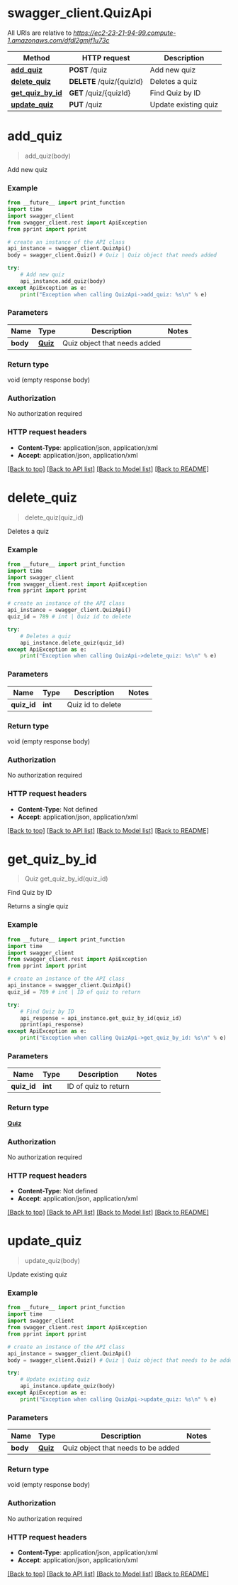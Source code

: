 # swagger_client.QuizApi

All URIs are relative to *https://ec2-23-21-94-99.compute-1.amazonaws.com/dfdl2gmjf1u73c*

Method | HTTP request | Description
------------- | ------------- | -------------
[**add_quiz**](QuizApi.md#add_quiz) | **POST** /quiz | Add new quiz
[**delete_quiz**](QuizApi.md#delete_quiz) | **DELETE** /quiz/{quizId} | Deletes a quiz
[**get_quiz_by_id**](QuizApi.md#get_quiz_by_id) | **GET** /quiz/{quizId} | Find Quiz by ID
[**update_quiz**](QuizApi.md#update_quiz) | **PUT** /quiz | Update existing quiz


# **add_quiz**
> add_quiz(body)

Add new quiz

### Example 
```python
from __future__ import print_function
import time
import swagger_client
from swagger_client.rest import ApiException
from pprint import pprint

# create an instance of the API class
api_instance = swagger_client.QuizApi()
body = swagger_client.Quiz() # Quiz | Quiz object that needs added

try: 
    # Add new quiz
    api_instance.add_quiz(body)
except ApiException as e:
    print("Exception when calling QuizApi->add_quiz: %s\n" % e)
```

### Parameters

Name | Type | Description  | Notes
------------- | ------------- | ------------- | -------------
 **body** | [**Quiz**](Quiz.md)| Quiz object that needs added | 

### Return type

void (empty response body)

### Authorization

No authorization required

### HTTP request headers

 - **Content-Type**: application/json, application/xml
 - **Accept**: application/json, application/xml

[[Back to top]](#) [[Back to API list]](../README.md#documentation-for-api-endpoints) [[Back to Model list]](../README.md#documentation-for-models) [[Back to README]](../README.md)

# **delete_quiz**
> delete_quiz(quiz_id)

Deletes a quiz

### Example 
```python
from __future__ import print_function
import time
import swagger_client
from swagger_client.rest import ApiException
from pprint import pprint

# create an instance of the API class
api_instance = swagger_client.QuizApi()
quiz_id = 789 # int | Quiz id to delete

try: 
    # Deletes a quiz
    api_instance.delete_quiz(quiz_id)
except ApiException as e:
    print("Exception when calling QuizApi->delete_quiz: %s\n" % e)
```

### Parameters

Name | Type | Description  | Notes
------------- | ------------- | ------------- | -------------
 **quiz_id** | **int**| Quiz id to delete | 

### Return type

void (empty response body)

### Authorization

No authorization required

### HTTP request headers

 - **Content-Type**: Not defined
 - **Accept**: application/json, application/xml

[[Back to top]](#) [[Back to API list]](../README.md#documentation-for-api-endpoints) [[Back to Model list]](../README.md#documentation-for-models) [[Back to README]](../README.md)

# **get_quiz_by_id**
> Quiz get_quiz_by_id(quiz_id)

Find Quiz by ID

Returns a single quiz

### Example 
```python
from __future__ import print_function
import time
import swagger_client
from swagger_client.rest import ApiException
from pprint import pprint

# create an instance of the API class
api_instance = swagger_client.QuizApi()
quiz_id = 789 # int | ID of quiz to return

try: 
    # Find Quiz by ID
    api_response = api_instance.get_quiz_by_id(quiz_id)
    pprint(api_response)
except ApiException as e:
    print("Exception when calling QuizApi->get_quiz_by_id: %s\n" % e)
```

### Parameters

Name | Type | Description  | Notes
------------- | ------------- | ------------- | -------------
 **quiz_id** | **int**| ID of quiz to return | 

### Return type

[**Quiz**](Quiz.md)

### Authorization

No authorization required

### HTTP request headers

 - **Content-Type**: Not defined
 - **Accept**: application/json, application/xml

[[Back to top]](#) [[Back to API list]](../README.md#documentation-for-api-endpoints) [[Back to Model list]](../README.md#documentation-for-models) [[Back to README]](../README.md)

# **update_quiz**
> update_quiz(body)

Update existing quiz

### Example 
```python
from __future__ import print_function
import time
import swagger_client
from swagger_client.rest import ApiException
from pprint import pprint

# create an instance of the API class
api_instance = swagger_client.QuizApi()
body = swagger_client.Quiz() # Quiz | Quiz object that needs to be added

try: 
    # Update existing quiz
    api_instance.update_quiz(body)
except ApiException as e:
    print("Exception when calling QuizApi->update_quiz: %s\n" % e)
```

### Parameters

Name | Type | Description  | Notes
------------- | ------------- | ------------- | -------------
 **body** | [**Quiz**](Quiz.md)| Quiz object that needs to be added | 

### Return type

void (empty response body)

### Authorization

No authorization required

### HTTP request headers

 - **Content-Type**: application/json, application/xml
 - **Accept**: application/json, application/xml

[[Back to top]](#) [[Back to API list]](../README.md#documentation-for-api-endpoints) [[Back to Model list]](../README.md#documentation-for-models) [[Back to README]](../README.md)

